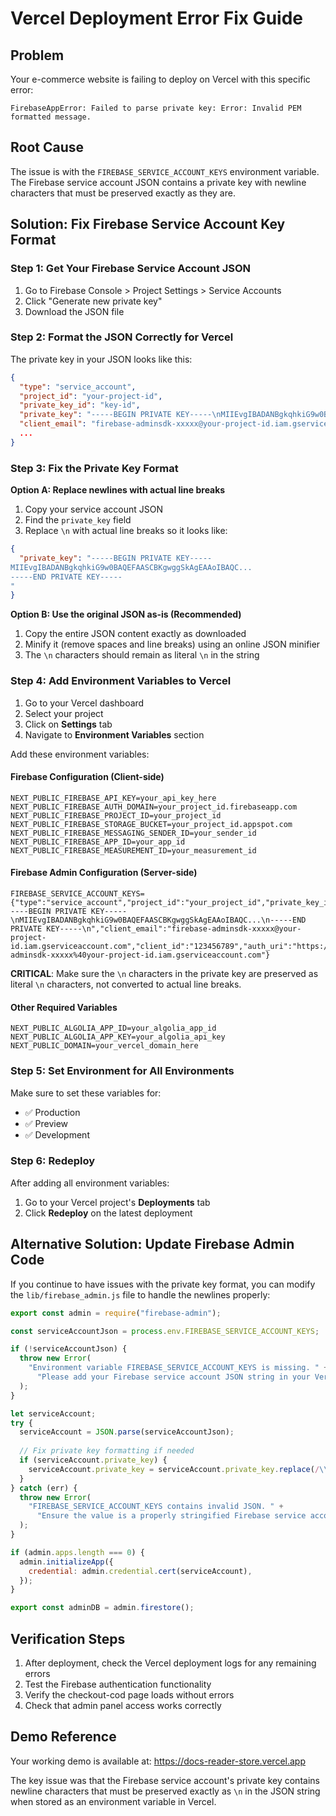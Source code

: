 # Vercel Deployment Error Fix Guide

## Problem
Your e-commerce website is failing to deploy on Vercel with this specific error:
```
FirebaseAppError: Failed to parse private key: Error: Invalid PEM formatted message.
```

## Root Cause
The issue is with the `FIREBASE_SERVICE_ACCOUNT_KEYS` environment variable. The Firebase service account JSON contains a private key with newline characters that must be preserved exactly as they are.

## Solution: Fix Firebase Service Account Key Format

### Step 1: Get Your Firebase Service Account JSON
1. Go to Firebase Console > Project Settings > Service Accounts
2. Click "Generate new private key"
3. Download the JSON file

### Step 2: Format the JSON Correctly for Vercel

The private key in your JSON looks like this:
```json
{
  "type": "service_account",
  "project_id": "your-project-id",
  "private_key_id": "key-id",
  "private_key": "-----BEGIN PRIVATE KEY-----\nMIIEvgIBADANBgkqhkiG9w0BAQEFAASCBKgwggSkAgEAAoIBAQC...\n-----END PRIVATE KEY-----\n",
  "client_email": "firebase-adminsdk-xxxxx@your-project-id.iam.gserviceaccount.com",
  ...
}
```

### Step 3: Fix the Private Key Format

**Option A: Replace newlines with actual line breaks**
1. Copy your service account JSON
2. Find the `private_key` field
3. Replace `\n` with actual line breaks so it looks like:
```json
{
  "private_key": "-----BEGIN PRIVATE KEY-----
MIIEvgIBADANBgkqhkiG9w0BAQEFAASCBKgwggSkAgEAAoIBAQC...
-----END PRIVATE KEY-----
"
}
```

**Option B: Use the original JSON as-is (Recommended)**
1. Copy the entire JSON content exactly as downloaded
2. Minify it (remove spaces and line breaks) using an online JSON minifier
3. The `\n` characters should remain as literal `\n` in the string

### Step 4: Add Environment Variables to Vercel

1. Go to your Vercel dashboard
2. Select your project
3. Click on **Settings** tab
4. Navigate to **Environment Variables** section

Add these environment variables:

#### Firebase Configuration (Client-side)
```
NEXT_PUBLIC_FIREBASE_API_KEY=your_api_key_here
NEXT_PUBLIC_FIREBASE_AUTH_DOMAIN=your_project_id.firebaseapp.com
NEXT_PUBLIC_FIREBASE_PROJECT_ID=your_project_id
NEXT_PUBLIC_FIREBASE_STORAGE_BUCKET=your_project_id.appspot.com
NEXT_PUBLIC_FIREBASE_MESSAGING_SENDER_ID=your_sender_id
NEXT_PUBLIC_FIREBASE_APP_ID=your_app_id
NEXT_PUBLIC_FIREBASE_MEASUREMENT_ID=your_measurement_id
```

#### Firebase Admin Configuration (Server-side)
```
FIREBASE_SERVICE_ACCOUNT_KEYS={"type":"service_account","project_id":"your_project_id","private_key_id":"your_key_id","private_key":"-----BEGIN PRIVATE KEY-----\nMIIEvgIBADANBgkqhkiG9w0BAQEFAASCBKgwggSkAgEAAoIBAQC...\n-----END PRIVATE KEY-----\n","client_email":"firebase-adminsdk-xxxxx@your-project-id.iam.gserviceaccount.com","client_id":"123456789","auth_uri":"https://accounts.google.com/o/oauth2/auth","token_uri":"https://oauth2.googleapis.com/token","auth_provider_x509_cert_url":"https://www.googleapis.com/oauth2/v1/certs","client_x509_cert_url":"https://www.googleapis.com/robot/v1/metadata/x509/firebase-adminsdk-xxxxx%40your-project-id.iam.gserviceaccount.com"}
```

**CRITICAL**: Make sure the `\n` characters in the private key are preserved as literal `\n` characters, not converted to actual line breaks.

#### Other Required Variables
```
NEXT_PUBLIC_ALGOLIA_APP_ID=your_algolia_app_id
NEXT_PUBLIC_ALGOLIA_APP_KEY=your_algolia_api_key
NEXT_PUBLIC_DOMAIN=your_vercel_domain_here
```

### Step 5: Set Environment for All Environments
Make sure to set these variables for:
- ✅ Production
- ✅ Preview  
- ✅ Development

### Step 6: Redeploy
After adding all environment variables:
1. Go to your Vercel project's **Deployments** tab
2. Click **Redeploy** on the latest deployment

## Alternative Solution: Update Firebase Admin Code

If you continue to have issues with the private key format, you can modify the `lib/firebase_admin.js` file to handle the newlines properly:

```javascript
export const admin = require("firebase-admin");

const serviceAccountJson = process.env.FIREBASE_SERVICE_ACCOUNT_KEYS;

if (!serviceAccountJson) {
  throw new Error(
    "Environment variable FIREBASE_SERVICE_ACCOUNT_KEYS is missing. " +
      "Please add your Firebase service account JSON string in your Vercel project settings."
  );
}

let serviceAccount;
try {
  serviceAccount = JSON.parse(serviceAccountJson);
  
  // Fix private key formatting if needed
  if (serviceAccount.private_key) {
    serviceAccount.private_key = serviceAccount.private_key.replace(/\\n/g, '\n');
  }
} catch (err) {
  throw new Error(
    "FIREBASE_SERVICE_ACCOUNT_KEYS contains invalid JSON. " +
      "Ensure the value is a properly stringified Firebase service account object."
  );
}

if (admin.apps.length === 0) {
  admin.initializeApp({
    credential: admin.credential.cert(serviceAccount),
  });
}

export const adminDB = admin.firestore();
```

## Verification Steps

1. After deployment, check the Vercel deployment logs for any remaining errors
2. Test the Firebase authentication functionality
3. Verify the checkout-cod page loads without errors
4. Check that admin panel access works correctly

## Demo Reference
Your working demo is available at: https://docs-reader-store.vercel.app

The key issue was that the Firebase service account's private key contains newline characters that must be preserved exactly as `\n` in the JSON string when stored as an environment variable in Vercel.